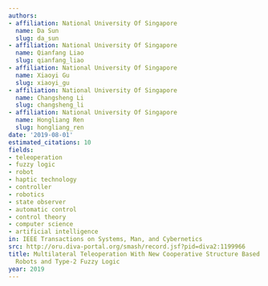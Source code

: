 ```yaml
---
authors:
- affiliation: National University Of Singapore
  name: Da Sun
  slug: da_sun
- affiliation: National University Of Singapore
  name: Qianfang Liao
  slug: qianfang_liao
- affiliation: National University Of Singapore
  name: Xiaoyi Gu
  slug: xiaoyi_gu
- affiliation: National University Of Singapore
  name: Changsheng Li
  slug: changsheng_li
- affiliation: National University Of Singapore
  name: Hongliang Ren
  slug: hongliang_ren
date: '2019-08-01'
estimated_citations: 10
fields:
- teleoperation
- fuzzy logic
- robot
- haptic technology
- controller
- robotics
- state observer
- automatic control
- control theory
- computer science
- artificial intelligence
in: IEEE Transactions on Systems, Man, and Cybernetics
src: http://oru.diva-portal.org/smash/record.jsf?pid=diva2:1199966
title: Multilateral Teleoperation With New Cooperative Structure Based on Reconfigurable
  Robots and Type-2 Fuzzy Logic
year: 2019
---
```

